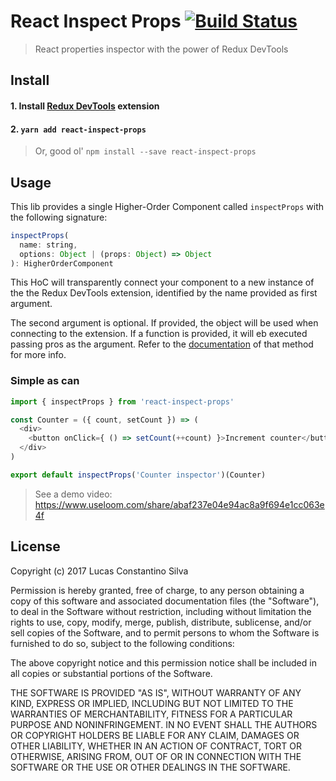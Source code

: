 # React Inspect Props [![Build Status](https://travis-ci.org/lucasconstantino/react-inspect-props.svg?branch=master)](https://travis-ci.org/lucasconstantino/react-inspect-props)

> React properties inspector with the power of Redux DevTools

## Install

#### 1. Install [Redux DevTools](http://extension.remotedev.io/#installation) extension

#### 2. `yarn add react-inspect-props`

> Or, good ol' `npm install --save react-inspect-props`

## Usage

This lib provides a single Higher-Order Component called `inspectProps` with the following signature:

```js
inspectProps(
  name: string,
  options: Object | (props: Object) => Object
): HigherOrderComponent
```

This HoC will transparently connect your component to a new instance of the the Redux DevTools extension, identified by the name provided as first argument.

The second argument is optional. If provided, the object will be used when connecting to the extension. If a function is provided, it will eb executed passing pros as the argument. Refer to the [documentation](http://extension.remotedev.io/docs/API/Arguments.html) of that method for more info.

### Simple as can

```js
import { inspectProps } from 'react-inspect-props'

const Counter = ({ count, setCount }) => (
  <div>
    <button onClick={ () => setCount(++count) }>Increment counter</button>
  </div>
)

export default inspectProps('Counter inspector')(Counter)
```

> See a demo video: https://www.useloom.com/share/abaf237e04e94ac8a9f694e1cc063e4f

## License

Copyright (c) 2017 Lucas Constantino Silva

Permission is hereby granted, free of charge, to any person obtaining a copy of
this software and associated documentation files (the "Software"), to deal in
the Software without restriction, including without limitation the rights to
use, copy, modify, merge, publish, distribute, sublicense, and/or sell copies
of the Software, and to permit persons to whom the Software is furnished to do
so, subject to the following conditions:

The above copyright notice and this permission notice shall be included in all
copies or substantial portions of the Software.

THE SOFTWARE IS PROVIDED "AS IS", WITHOUT WARRANTY OF ANY KIND, EXPRESS OR
IMPLIED, INCLUDING BUT NOT LIMITED TO THE WARRANTIES OF MERCHANTABILITY,
FITNESS FOR A PARTICULAR PURPOSE AND NONINFRINGEMENT. IN NO EVENT SHALL THE
AUTHORS OR COPYRIGHT HOLDERS BE LIABLE FOR ANY CLAIM, DAMAGES OR OTHER
LIABILITY, WHETHER IN AN ACTION OF CONTRACT, TORT OR OTHERWISE, ARISING FROM,
OUT OF OR IN CONNECTION WITH THE SOFTWARE OR THE USE OR OTHER DEALINGS IN THE
SOFTWARE.
